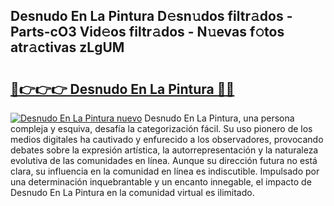## Desnudo En La Pintura D𝚎sn𝚞dos filtr𝚊dos - Parts-cO3 Vid𝚎os filtr𝚊dos - N𝚞evas f𝚘tos atr𝚊ctivas zLgUM

# <h2><a href="http://mbcx2k.tromn.icu/?c=Desnudo+En+La+Pintura">🔗👉👉👉 Desnudo En La Pintura 🔗🔗</a></h2>

[![Desnudo En La Pintura nuevo](https://i.imgur.com/pEAQMta.gif)](http://mbcx2k.tromn.icu/?c=Desnudo+En+La+Pintura)
Desnudo En La Pintura, una persona compleja y esquiva, desafía la categorización fácil. Su uso pionero de los medios digitales ha cautivado y enfurecido a los observadores, provocando debates sobre la expresión artística, la autorrepresentación y la naturaleza evolutiva de las comunidades en línea. Aunque su dirección futura no está clara, su influencia en la comunidad en línea es indiscutible. Impulsado por una determinación inquebrantable y un encanto innegable, el impacto de Desnudo En La Pintura en la comunidad virtual es ilimitado.
